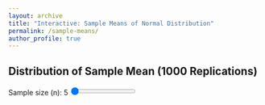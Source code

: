 ```yaml
---
layout: archive
title: "Interactive: Sample Means of Normal Distribution"
permalink: /sample-means/
author_profile: true
---
```


<h2>Distribution of Sample Mean (1000 Replications)</h2>

<label for="nSlider">Sample size (n): <span id="nLabel">5</span></label>
<input type="range" id="nSlider" min="5" max="50" step="5" value="5">
<div id="plot"></div>

<script src="https://cdn.plot.ly/plotly-latest.min.js"></script>
<script>
let dataStore;

fetch('/assets/js/means_data.json')
  .then(response => response.json())
  .then(data => {
    dataStore = data;
    updatePlot(5);
  });

const slider = document.getElementById('nSlider');
const label = document.getElementById('nLabel');

slider.addEventListener('input', () => {
  const n = slider.value;
  label.textContent = n;
  updatePlot(n);
});

function updatePlot(n) {
  if (!dataStore) return;
  const means = dataStore[n];
  const trace = {
    x: means,
    type: 'histogram',
    nbinsx: 30,
    marker: { line: { width: 1, color: '#333' } }
  };
  const layout = {
    title: `Sample Size n = ${n}`,
    xaxis: { title: 'Sample Mean' },
    yaxis: { title: 'Frequency' }
  };
  Plotly.newPlot('plot', [trace], layout);
}
</script>
